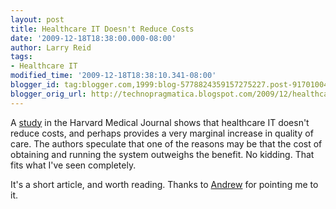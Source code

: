 ```yaml
---
layout: post
title: Healthcare IT Doesn't Reduce Costs
date: '2009-12-18T18:38:00.000-08:00'
author: Larry Reid
tags:
- Healthcare IT
modified_time: '2009-12-18T18:38:10.341-08:00'
blogger_id: tag:blogger.com,1999:blog-5778824359157275227.post-9170100470739632980
blogger_orig_url: http://technopragmatica.blogspot.com/2009/12/healthcare-it-doesnt-reduce-costs.html
---
```


A [study][1] in the Harvard Medical Journal shows that healthcare IT
doesn't reduce costs, and perhaps provides a very marginal increase in
quality of care. The authors speculate that one of the reasons may be
that the cost of obtaining and running the system outweighs the benefit.
No kidding. That fits what I've seen completely.  
  
It's a short article, and worth reading. Thanks to [Andrew][2] for
pointing me to it.



[1]: http://www.amjmed.com/webfiles/images/journals/ajm/AJM10662S200.pdf
[2]: http://thesoftwarelife.blogspot.com/
